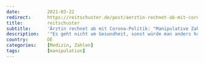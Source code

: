 ```yaml
---
date:          2021-03-22
redirect:      https://reitschuster.de/post/aerztin-rechnet-ab-mit-corona-politik-manipulative-zahlen/
title:         reitschuster
subtitle:      'Ärztin rechnet ab mit Corona-Politik: "Manipulative Zahlen"'
description:   '"Es geht nicht um Gesundheit, sonst würde man anders handeln" – eine Medizinerin erhebt im Interview auf der Kasseler Demo schwere Vorwürfe gegen die Regierung: "Was uns erzählt wird, ist so schräg, dass ich mir sage, haltet mich nicht für blöd, denn ich bin nicht blöd."'
country:       DE
categories:    [Medizin, Zahlen]
tags:          [manipulation]
---
```

